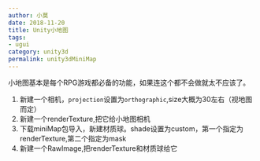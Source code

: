 ```yaml
---
author: 小莫
date: 2018-11-20
title: Unity小地图
tags:
- ugui
category: unity3d
permalink: unity3dMiniMap
---
```

小地图基本是每个RPG游戏都必备的功能，如果连这个都不会做就太不应该了。
<!-- more -->

1. 新建一个相机，`projection`设置为`orthographic`,size大概为30左右（视地图而定）
2. 新建一个renderTexture,把它给小地图相机
3. 下载miniMap包导入，新建材质球。shade设置为custom，第一个指定为renderTexture,第二个指定为mask
5. 新建一个RawImage,把renderTexture和材质球给它









